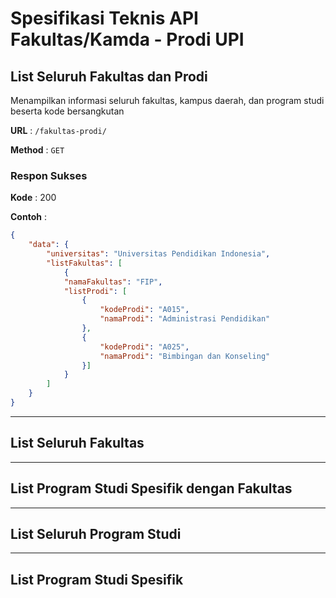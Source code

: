 # **Spesifikasi Teknis API Fakultas/Kamda - Prodi UPI**

## **List Seluruh Fakultas dan Prodi**
Menampilkan informasi seluruh fakultas, kampus daerah, dan program studi beserta kode bersangkutan

**URL** : `/fakultas-prodi/`

**Method** : `GET`

### **Respon Sukses**

**Kode** : 200

**Contoh** :
```json
{
    "data": {
        "universitas": "Universitas Pendidikan Indonesia", 
        "listFakultas": [
            {
            "namaFakultas": "FIP", 
            "listProdi": [
                {
                    "kodeProdi": "A015", 
                    "namaProdi": "Administrasi Pendidikan"
                }, 
                {
                    "kodeProdi": "A025", 
                    "namaProdi": "Bimbingan dan Konseling"
                }]
            }
        ]
    }
}
```

---
## **List Seluruh Fakultas**
---
## **List Program Studi Spesifik dengan Fakultas**
---
## **List Seluruh Program Studi**
---
## **List Program Studi Spesifik**
